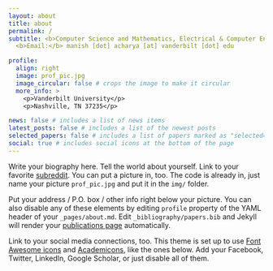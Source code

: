 ```yaml
---
layout: about
title: about
permalink: /
subtitle: <b>Computer Science and Mathematics, Electrical & Computer Engineering (Minor)</b> <br>
  <b>Email:</b> manish [dot] acharya [at] vanderbilt [dot] edu

profile:
  align: right
  image: prof_pic.jpg
  image_circular: false # crops the image to make it circular
  more_info: >
    <p>Vanderbilt University</p>
    <p>Nashville, TN 37235</p>

news: false # includes a list of news items
latest_posts: false # includes a list of the newest posts
selected_papers: false # includes a list of papers marked as "selected={true}"
social: true # includes social icons at the bottom of the page
---
```


Write your biography here. Tell the world about yourself. Link to your favorite [subreddit](http://reddit.com). You can put a picture in, too. The code is already in, just name your picture `prof_pic.jpg` and put it in the `img/` folder.

Put your address / P.O. box / other info right below your picture. You can also disable any of these elements by editing `profile` property of the YAML header of your `_pages/about.md`. Edit `_bibliography/papers.bib` and Jekyll will render your [publications page](/al-folio/publications/) automatically.

Link to your social media connections, too. This theme is set up to use [Font Awesome icons](https://fontawesome.com/) and [Academicons](https://jpswalsh.github.io/academicons/), like the ones below. Add your Facebook, Twitter, LinkedIn, Google Scholar, or just disable all of them.
